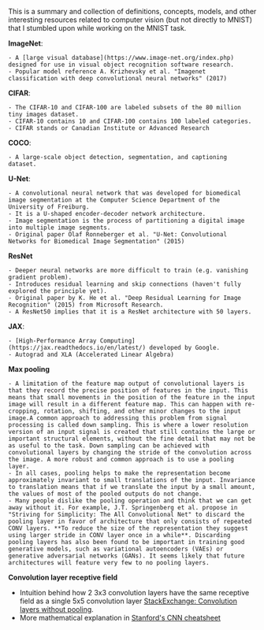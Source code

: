 This is a summary and collection of definitions, concepts, models, and other interesting resources related to computer vision (but not directly to MNIST) that I stumbled upon while working on the MNIST task.

**ImageNet**: 

    - A [large visual database](https://www.image-net.org/index.php) designed for use in visual object recognition software research.
    - Popular model reference A. Krizhevsky et al. "Imagenet classification with deep convolutional neural networks" (2017)

**CIFAR**:

    - The CIFAR-10 and CIFAR-100 are labeled subsets of the 80 million tiny images dataset.
    - CIFAR-10 contains 10 and CIFAR-100 contains 100 labeled categories.
    - CIFAR stands or Canadian Institute or Advanced Research

**COCO**:

    - A large-scale object detection, segmentation, and captioning dataset.

**U-Net**:

    - A convolutional neural network that was developed for biomedical image segmentation at the Computer Science Department of the University of Freiburg.
    - It is a U-shaped encoder-decoder network architecture.
    - Image segmentation is the process of partitioning a digital image into multiple image segments.
    - Original paper Olaf Ronneberger et al. "U-Net: Convolutional Networks for Biomedical Image Segmentation" (2015)

**ResNet**

    - Deeper neural networks are more difficult to train (e.g. vanishing gradient problem).
    - Introduces residual learning and skip connections (haven't fully explored the principle yet).
    - Original paper by K. He et al. "Deep Residual Learning for Image Recognition" (2015) from Microsoft Research.
    - A ResNet50 implies that it is a ResNet architecture with 50 layers.

**JAX**:

    - [High-Performance Array Computing](https://jax.readthedocs.io/en/latest/) developed by Google.
    - Autograd and XLA (Accelerated Linear Algebra)


**Max pooling**

    - A limitation of the feature map output of convolutional layers is that they record the precise position of features in the input. This means that small movements in the position of the feature in the input image will result in a different feature map. This can happen with re-cropping, rotation, shifting, and other minor changes to the input image.A common approach to addressing this problem from signal processing is called down sampling. This is where a lower resolution version of an input signal is created that still contains the large or important structural elements, without the fine detail that may not be as useful to the task. Down sampling can be achieved with convolutional layers by changing the stride of the convolution across the image. A more robust and common approach is to use a pooling layer.
    - In all cases, pooling helps to make the representation become approximately invariant to small translations of the input. Invariance to translation means that if we translate the input by a small amount, the values of most of the pooled outputs do not change.
    - Many people dislike the pooling operation and think that we can get away without it. For example, J.T. Springenberg et al. propose in "Striving for Simplicity: The All Convolutional Net" to discard the pooling layer in favor of architecture that only consists of repeated CONV layers. **To reduce the size of the representation they suggest using larger stride in CONV layer once in a while**. Discarding pooling layers has also been found to be important in training good generative models, such as variational autoencoders (VAEs) or generative adversarial networks (GANs). It seems likely that future architectures will feature very few to no pooling layers.


**Convolution layer receptive field**

- Intuition behind how 2 3x3 convolution layers have the same receptive field as a single 5x5 convolution layer [StackExchange: Convolution layers without pooling](https://datascience.stackexchange.com/questions/64156/convolutional-layers-without-pooling).
- More mathematical explanation in [Stanford's CNN cheatsheet](https://stanford.edu/~shervine/teaching/cs-230/cheatsheet-convolutional-neural-networks#hyperparameters)
